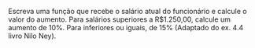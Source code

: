 Escreva uma função que recebe o salário atual do funcionário e calcule o valor do aumento. Para salários superiores a R$1.250,00, calcule um aumento de 10%. Para inferiores ou iguais, de 15% (Adaptado do ex. 4.4 livro Nilo Ney).